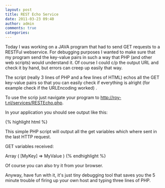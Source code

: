 ```yaml
---
layout: post
title: REST Echo Service
date: 2011-03-23 09:40
author: admin
comments: true
categories:
---
```

Today I was working on a JAVA program that had to send GET requests to a RESTFul webservice. For debugging purposes I wanted to make sure that my program send the key-value pairs in such a way that PHP (and other web scripts) would understand it. Of course I could c/p the output URL and check it by hand, but errors can creep up easily that way.

The script (really 3 lines of PHP and a few lines of HTML) echos all the GET key-value pairs so that you can easily check if everything is alright (for example check if the URLEncoding worked) .

To use the scrip just navigate your program to <a title="REST Echo Service" href="http://roy-t.nl/services/RESTEcho.php" target="_blank">http://roy-t.nl/services/RESTEcho.php</a>.

In your application you should see output like this:

{% highlight html %}
﻿<!DOCTYPE html PUBLIC "-//W3C//DTD XHTML 1.0 Strict//EN"
                      "http://www.w3.org/TR/xhtml1/DTD/xhtml1-strict.dtd">
<html xmlns="http://www.w3.org/1999/xhtml" xml:lang="en" lang="en">
<head>
 <title>REST GET echo service</title>
</head>
<body>
<p>
This simple PHP script will output all the get variables which where sent in the last HTTP request.
</p>
<p>
GET variables received: <br/>
</p>
Array
(
    [MyKey] => MyValue
)
</body>
</html>
{% endhighlight %}

Of course you can also try it from your browser.

Anyway, have fun with it, it's just tiny debugging tool that saves you the 5 minute trouble of firing up your own host and typing three lines of PHP.
